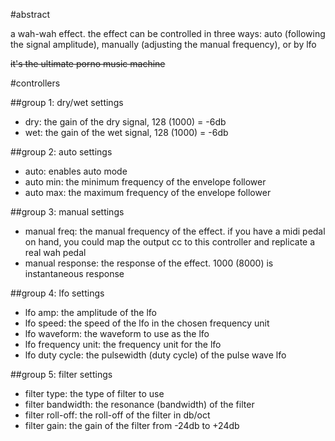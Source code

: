 #abstract

a wah-wah effect. the effect can be controlled in three ways: auto (following the signal amplitude), manually (adjusting the manual frequency), or by lfo

~~it's the ultimate porno music machine~~

#controllers

##group 1: dry/wet settings

- dry: the gain of the dry signal, 128 (1000) = -6db
- wet: the gain of the wet signal, 128 (1000) = -6db

##group 2: auto settings

- auto: enables auto mode
- auto min: the minimum frequency of the envelope follower
- auto max: the maximum frequency of the envelope follower

##group 3: manual settings

- manual freq: the manual frequency of the effect. if you have a midi pedal on hand, you could map the output cc to this controller and replicate a real wah pedal
- manual response: the response of the effect. 1000 (8000) is instantaneous response

##group 4: lfo settings

- lfo amp: the amplitude of the lfo
- lfo speed: the speed of the lfo in the chosen frequency unit
- lfo waveform: the waveform to use as the lfo
- lfo frequency unit: the frequency unit for the lfo
- lfo duty cycle: the pulsewidth (duty cycle) of the pulse wave lfo

##group 5: filter settings

- filter type: the type of filter to use
- filter bandwidth: the resonance (bandwidth) of the filter
- filter roll-off: the roll-off of the filter in db/oct
- filter gain: the gain of the filter from -24db to +24db